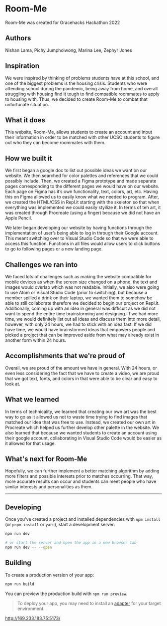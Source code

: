 # Room-Me
Room-Me was created for Gracehacks Hackathon 2022

## Authors
Nishan Lama, Pichy Jumpholwong, Marina Lee, Zephyr Jones

## Inspiration
We were inspired by thinking of problems students have at this school, and one of the biggest problems is the housing crisis. Students who were attending school during the pandemic, being away from home, and overall struggling with housing find it tough to find compatible roommates to apply to housing with. Thus, we decided to create Room-Me to combat that unfortunate situation. 
 
 
## What it does
This website, Room-Me, allows students to create an account and input their information in order to be matched with other UCSC students to figure out who they can become roommates with them. 
 
## How we built it
 
We first began a google doc to list out possible ideas we want on our website. We then searched for color palettes and references that we could possibly include. Then, we created a Figma prototype and made separate pages corresponding to the different pages we would have on our website. Each page on Figma has it’s own functionality, text, colors, art, etc. Having this on Figma allowed us to easily know what we needed to program. After, we created the HTML/CSS in Repl.it starting with the skeleton so that when everything was implemented we could easily styilize it. In terms of teh art, it was created through Procreate (using a finger) because we did not have an Apple Pencil. 
 
We later began developing our website by having functions through the implementation of user’s being able to log in through their Google account. This meant switching over to Visual Studio Code so that we were able to access this function. Functions in all files would allow users to click buttons to go to following pages or a new landing page.
 
## Challenges we ran into
We faced lots of challenges such as making the website compatible for mobile devices as when the screen size changed on a phone, the text and images would overlap which was not readable. Initially, we also were going to use Atom or Visual Studio Code (prior to switching), but because a member spilled a drink on their laptop, we wanted them to somehow be able to still collaborate therefore we decided to begin our project on Repl.it. Additionally, coming up with an idea in general was difficult as we did not want to spend the entire time brainstorming and designing. If we had more time, we would definitely list out all ideas and discuss them into more detail, however, with only 24 hours, we had to stick with an idea fast. If we did have time, we would have brainstormed ideas that empowers people and picked a project that can be improved aside from what may already exist in another form within 24 hours. 

## Accomplishments that we're proud of
Overall, we are proud of the amount we have in general. With 24 hours, or even less considering the fact that we have to create a video, we are proud that we got text, fonts, and colors in that were able to be clear and easy to look at. 
 
## What we learned

In terms of technicality, we learned that creating our own art was the best way to go as it allowed us not to waste time trying to find images that matched our idea that was free to use. Instead, we created our own art in Procreate which helped us further develop other palette in the website. We also learned that because we wanted students to create an account using their google account, collaborating in Visual Studio Code would be easier as it allowed for that usage. 

 
## What's next for Room-Me
Hopefully, we can further implement a better matching algorithm by adding more filters and possible interests prior to matches occurring. That way, more accurate results can occur and students can meet people who have similar interests and personalities as them. 


________________________________________________________
## Developing

Once you've created a project and installed dependencies with `npm install` (or `pnpm install` or `yarn`), start a development server:

```bash
npm run dev

# or start the server and open the app in a new browser tab
npm run dev -- --open
```

## Building

To create a production version of your app:

```bash
npm run build
```

You can preview the production build with `npm run preview`.

> To deploy your app, you may need to install an [adapter](https://kit.svelte.dev/docs/adapters) for your target environment.

 
http://169.233.183.75:5173/